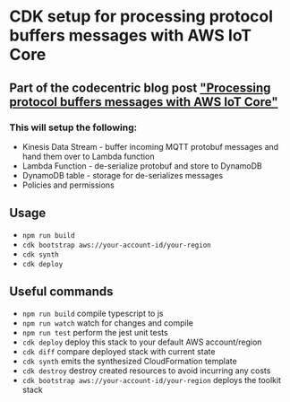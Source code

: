 # CDK setup for processing protocol buffers messages with AWS IoT Core

## Part of the codecentric blog post ["Processing protocol buffers messages with AWS IoT Core"](https://blog.codecentric.de/en/2020/06/processing-protobufs-with-iot-core)

### This will setup the following:
 * Kinesis Data Stream - buffer incoming MQTT protobuf messages and hand them over to Lambda function
 * Lambda Function - de-serialize protobuf and store to DynamoDB
 * DynamoDB table - storage for de-serializes messages
 * Policies and permissions 

## Usage
 * `npm run build`
 * `cdk bootstrap aws://your-account-id/your-region`
 * `cdk synth`
 * `cdk deploy`

## Useful commands
 * `npm run build`   compile typescript to js
 * `npm run watch`   watch for changes and compile
 * `npm run test`    perform the jest unit tests
 * `cdk deploy`      deploy this stack to your default AWS account/region
 * `cdk diff`        compare deployed stack with current state
 * `cdk synth`       emits the synthesized CloudFormation template
 * `cdk destroy`     destroy created resources to avoid incurring any costs
 * `cdk bootstrap aws://your-account-id/your-region`   deploys the toolkit stack  
